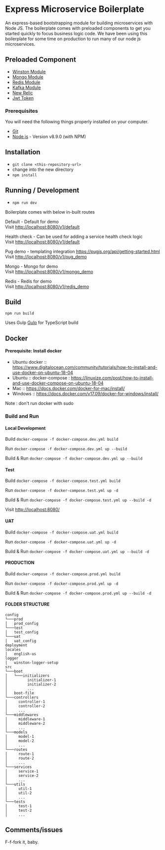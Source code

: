 # Express Microservice Boilerplate

An express-based bootstrapping module for building microservices with Node JS. The boilerplate comes with preloaded components to get you started quickly to focus business logic code. We have been using this boilerplate for some time on production to run many of our node js microservices.


## Preloaded Component

* [Winston Module](https://github.com/PradeepJaiswar/express-microservice-boilerplate/tree/master/logger)
* [Mongo Module](https://github.com/PradeepJaiswar/express-microservice-boilerplate/tree/master/mongo)
* [Redis Module](https://github.com/PradeepJaiswar/express-microservice-boilerplate/tree/master/redis)
* [Kafka Module](https://github.com/PradeepJaiswar/express-microservice-boilerplate/tree/master/kafka) 
* [New Relic](https://github.com/PradeepJaiswar/express-microservice-boilerplate/tree/master/newrelic-readme.md)
* [Jwt Token](https://github.com/PradeepJaiswar/express-microservice-boilerplate/blob/develop/src/utils/jwt-token.ts)


### Prerequisites ###

You will need the following things properly installed on your computer.

* [Git](http://git-scm.com/)
* [Node.js](http://nodejs.org/) - Version v8.9.0 (with NPM)

## Installation

* `git clone <this-repository-url>`
* change into the new directory
* `npm install`

## Running / Development

* `npm run dev`

Boilerplate comes with below in-built routes 

Default - Default for demo  
Visit [http://localhost:8080/v1/default](http://localhost:8080/v1/default)

Health check - Can be used for adding a service health check logic  
Visit [http://localhost:8080/v1/default](http://localhost:8080/v1/default)

Pug demo -  templating integration https://pugjs.org/api/getting-started.html  
Visit [http://localhost:8080/v1/pug_demo](http://localhost:8080/v1/pug_demo)

Mongo - Mongo for demo  
Visit [http://localhost:8080/v1/mongo_demo](http://localhost:8080/v1/mongo_demo)

Redis - Redis for demo  
Visit [http://localhost:8080/v1/redis_demo](http://localhost:8080/v1/redis_demo)

## Build

`npm run build`

Uses Gulp [Gulp](https://gulpjs.com/) for TypeScript build

## Docker
#### Prerequisite: Install docker
* Ubuntu docker :: https://www.digitalocean.com/community/tutorials/how-to-install-and-use-docker-on-ubuntu-18-04
* Ubuntu :: docker-compose : https://linuxize.com/post/how-to-install-and-use-docker-compose-on-ubuntu-18-04
* Mac :: https://docs.docker.com/docker-for-mac/install/
* Windows :: https://docs.docker.com/v17.09/docker-for-windows/install/

Note : don't run docker with sudo

### Build and Run

#### Local Development

Build `docker-compose -f docker-compose.dev.yml build`

Run `docker-compose -f docker-compose.dev.yml up --build`

Build & Run `docker-compose -f docker-compose.dev.yml up --build`

#### Test

Build `docker-compose -f docker-compose.test.yml build`

Run `docker-compose -f docker-compose.test.yml up -d`

Build & Run `docker-compose -f docker-compose.test.yml up --build -d`

Visit [http://localhost:8080/](http://localhost:8080/)

#### UAT

Build `docker-compose -f docker-compose.uat.yml build`

Run `docker-compose -f docker-compose.uat.yml up -d`

Build & Run `docker-compose -f docker-compose.uat.yml up --build -d`

#### PRODUCTION

Build `docker-compose -f docker-compose.prod.yml build`

Run `docker-compose -f docker-compose.prod.yml up -d`

Build & Run `docker-compose -f docker-compose.prod.yml up --build -d`


#### FOLDER STRUCTURE

```
config
└───prod
│   prod_config
└───test
│   test_config
└───uat
│   uat_config
deployment
locales
│   english-us
logger
│   winston-logger-setup  
src
└───boot
│   └───initializers
│         initializer-1
│         initializer-2
│         ...
│   boot-file
└───controllers
│     controller-1
│     controller-2
│     ...
└───middlewares
│     middleware-1
│     middleware-2
│     ...
└───models
│     model-1
│     model-2
│     ...
└───routes
│     route-1
│     route-2
│     ...
└───services
│     service-1
│     service-2
│     ...
└───utils
│     util-1
│     util-2
│     ...
└───tests
│     test-1
│     test-2
│     ...
```

## Comments/issues

F-f-fork it, baby.
